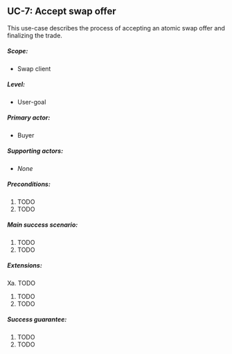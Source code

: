 UC-7: Accept swap offer
-----------------------

  This use-case describes the process of accepting an atomic swap offer
  and finalizing the trade.

##### Scope:

- Swap client

##### Level:

- User-goal

##### Primary actor:

- Buyer

##### Supporting actors:

- *None*

##### Preconditions:

1. TODO
2. TODO

##### Main success scenario:

1. TODO
2. TODO

##### Extensions:

Xa. TODO

  1. TODO
  2. TODO

##### Success guarantee:

  1. TODO
  2. TODO
